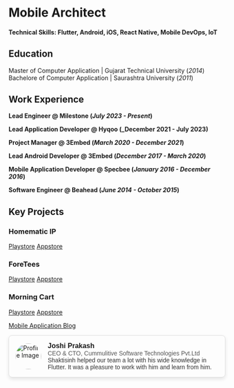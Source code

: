 # Mobile Architect

#### Technical Skills: Flutter, Android, iOS, React Native, Mobile DevOps, IoT

## Education
Master of Computer Application | Gujarat Technical University (_2014_)								       		
Bachelore of Computer Application | Saurashtra University (_2011_)	 			        		

## Work Experience
**Lead Engineer @ Milestone (_July 2023 - Present_)**

**Lead Application Developer @ Hyqoo (_December 2021 - July 2023)**

**Project Manager @ 3Embed (_March 2020 - December 2021_)**

**Lead Android Developer @ 3Embed (_December 2017 - March 2020_)**

**Mobile Application Developer @ Specbee (_January 2016 - December 2016_)**

**Software Engineer @ Beahead (_June 2014 - October 2015_)**

## Key Projects
### Homematic IP 
[Playstore]()
[Appstore]()


### ForeTees 
[Playstore]()
[Appstore]()


### Morning Cart 
[Playstore]()
[Appstore]()


[Mobile Application Blog](https://medium.com/@shaktisinh)


<!DOCTYPE html>
<html lang="en">
<head>
    <meta charset="UTF-8">
    <meta name="viewport" content="width=device-width, initial-scale=1.0">
    <style>
        .card {
            display: flex;
            align-items: center;
            border: 1px solid #ddd;
            padding: 15px;
            border-radius: 8px;
            max-width: 600px;
            box-shadow: 0 4px 8px rgba(0, 0, 0, 0.1);
        }
        .card img {
            border-radius: 50%;
            width: 60px;
            height: 60px;
            margin-right: 15px;
        }
        .card-content {
            font-family: Arial, sans-serif;
        }
        .name {
            font-weight: bold;
            font-size: 16px;
        }
        .title {
            color: #555;
            font-size: 14px;
        }
        .date {
            color: #888;
            font-size: 12px;
            margin-bottom: 5px;
        }
        .description {
            font-size: 14px;
            color: #333;
        }
    </style>
    <title>LinkedIn UI Example</title>
</head>
<body>

<div class="card">
    <a href="https://www.linkedin.com/in/tobias-meyer" target="_blank">
        <img src="https://media.licdn.com/dms/image/v2/D4D03AQFXz9yhmIfzxg/profile-displayphoto-shrink_100_100/profile-displayphoto-shrink_100_100/0/1709187994169?e=1735171200&v=beta&t=mofxOupYj71qGH6DdGHsrRiwwRx84bRjLxtykYsynRU" alt="Profile Image">
    </a>
    <div class="card-content">
        <div class="name">Joshi Prakash</div>
        <div class="title">CEO & CTO, Cummulitive Software Technologies Pvt.Ltd</div>
        <div class="description">
            Shaktisinh helped our team a lot with his wide knowledge in Flutter. It was a pleasure to work with him and learn from him.
        </div>
    </div>
</div>

</body>
</html>
